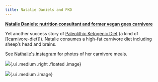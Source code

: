 ```yaml
---
title: Natalie Daniels and PKD
---
```


[**Natalie Daniels: nutrition consultant and former vegan goes carnivore**](https://www.dailymail.co.uk/femail/article-7872671/Woman-switched-vegan-diet-eating-offal-says-shes-never-felt-better.html)

Yet another success story of [Paleolithic Ketogenic Diet](https://www.researchgate.net/publication/323151200_Therapeutic_protocol_of_Paleomedicina_Hungary) (a kind of [[carnivore-diet]]). Natalie consumes a high-fat carnivore diet including sheep’s head and brains.

See [Nathalie's instagram](https://www.instagram.com/ancestralcarnivore/) for photos of her carnivore meals.

![](https://i.dailymail.co.uk/1s/2020/01/13/11/23231544-7872671-Pictured_is_one_of_Natalie_s_meals_of_raw_steak_lamb_kidney_beef-a-5_1578915123940.jpg){.ui .medium  .right .floated  .image}

![](https://i.dailymail.co.uk/1s/2020/01/13/11/23231526-7872671-Natalie_Daniels_grew_up_following_a_modern_Mediterranean_diet_wi-a-2_1578915106663.jpg){.ui .medium .image}


